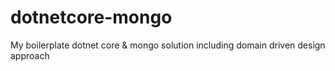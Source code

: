 # dotnetcore-mongo
My boilerplate dotnet core &amp; mongo solution including domain driven design approach
